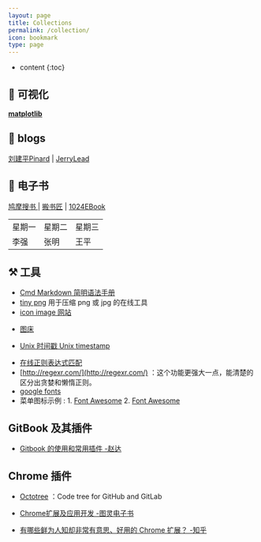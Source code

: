 ```yaml
---
layout: page
title: Collections
permalink: /collection/
icon: bookmark
type: page
---
```


* content
{:toc}


## 📝 可视化

[**matplotlib**](https://hg1227.github.io/matplotlib/) 

## 📰 blogs

[刘建平Pinard](https://www.cnblogs.com/pinard/)  \| [JerryLead](https://www.cnblogs.com/jerrylead/) 

## 📖 电子书 

[鸠摩搜书 ](https://www.jiumodiary.com/)  \| [搬书匠](http://www.banshujiang.cn/)  \| [1024EBook](http://www.1024ebook.com/) 



<table width="600">
        <tr>            
            <td>星期一</td>
            <td>星期二</td>
            <td>星期三</td>
        </tr>
        <tr>
            <td>李强</td>
            <td>张明</td>
            <td>王平</td>
        </tr>
 </table>


## ⚒  工具

- [Cmd Markdown 简明语法手册](https://www.zybuluo.com/mdeditor?url=https%3A%2F%2Fwww.zybuluo.com%2Fstatic%2Feditor%2Fmd-help.markdown#12)
- [tiny png](https://tinypng.com/)         用于压缩 png 或 jpg 的在线工具
- [icon image 网站](https://hg1227.github.io/2019/12/07/整理的一些工具/)

* [图床 ](https://sm.ms/) 

* [Unix 时间戳 Unix timestamp](http://tool.chinaz.com/Tools/unixtime.aspx)

- [在线正则表达式匹配](https://regex101.com/)
- [http://regexr.com/](http://regexr.com/) ：这个功能更强大一点，能清楚的区分出贪婪和懒惰正则。
- [google fonts](https://fonts.google.com/) 
- 菜单图标示例 : 1. [Font Awesome](https://www.bootcss.com/p/font-awesome/) 2. [Font Awesome](http://www.fontawesome.cn/) 





## GitBook 及其插件

* [Gitbook 的使用和常用插件 -赵达](http://zhaoda.net/2015/11/09/gitbook-plugins/) 

## Chrome 插件
- [Octotree](https://chrome.google.com/webstore/detail/octotree/bkhaagjahfmjljalopjnoealnfndnagc) ：Code tree for GitHub and GitLab

* [Chrome扩展及应用开发 -图灵电子书](http://www.ituring.com.cn/minibook/950)

* [有哪些鲜为人知却非常有意思、好用的 Chrome 扩展？ -知乎](https://www.zhihu.com/question/23228162#answer-28057391) 









